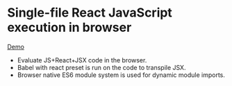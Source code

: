 # Single-file React JavaScript execution in browser

[Demo](https://basic-js-react-browser-eval.surge.sh/)

* Evaluate JS+React+JSX code in the browser.
* Babel with react preset is run on the code to transpile JSX.
* Browser native ES6 module system is used for dynamic module imports.
